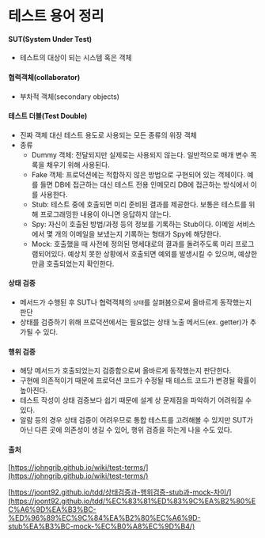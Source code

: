 # 테스트 용어 정리

#### SUT(System Under Test)

* 테스트의 대상이 되는 시스템 혹은 객체

#### 협력객체(collaborator)

* 부차적 객체(secondary objects)

#### 테스트 더블(Test Double)

* 진짜 객체 대신 테스트 용도로 사용되는 모든 종류의 위장 객체
* 종류
  * Dummy 객체: 전달되지만 실제로는 사용되지 않는다. 일반적으로 매개 변수 목록을 채우기 위해 사용된다.
  * Fake 객체: 프로덕션에는 적합하지 않은 방법으로 구현되어 있는 객체이다. 예를 들면 DB에 접근하는 대신 테스트 전용 인메모리 DB에 접근하는 방식에서 이를 사용한다.
  * Stub: 테스트 중에 호출되면 미리 준비된 결과를 제공한다. 보통은 테스트를 위해 프로그래밍한 내용이 아니면 응답하지 않는다.
  * Spy: 자신이 호출된 방법/과정 등의 정보를 기록하는 Stub이다. 이메일 서비스에서 몇 개의 이메일을 보냈는지 기록하는 형태가 Spy에 해당한다.
  * Mock: 호출했을 때 사전에 정의된 명세대로의 결과를 돌려주도록 미리 프로그램되어있다. 예상치 못한 상황에서 호출되면 예외를 발생시킬 수 있으며, 예상한 만큼 호출되었는지 확인한다.

#### 상태 검증

* 메서드가 수행된 후 SUT나 협력객체의 `상태`를 살펴봄으로써 올바르게 동작했는지 판단
* 상태를 검증하기 위해 프로덕션에서는 필요없는 상태 노출 메서드(ex. getter)가 추가될 수 있다.

#### 행위 검증

* 해당 메서드가 호출되었는지 검증함으로써 올바르게 동작했는지 판단한다.
* 구현에 의존적이기 때문에 프로덕션 코드가 수정될 때 테스트 코드가 변경될 확률이 높아진다.
* 테스트 작성이 상태 검증보다 쉽기 때문에 설계 상 문제점을 파악하기 어려워질 수 있다.
* 알람 등의 경우 상태 검증이 어려우므로 통합 테스트를 고려해볼 수 있지만 SUT가 아닌 다른 곳에 의존성이 생길 수 있어, 행위 검증을 하는게 나을 수도 있다.

#### 출처

[https://johngrib.github.io/wiki/test-terms/](https://johngrib.github.io/wiki/test-terms/)

[https://joont92.github.io/tdd/상태검증과-행위검증-stub과-mock-차이/](https://joont92.github.io/tdd/%EC%83%81%ED%83%9C%EA%B2%80%EC%A6%9D%EA%B3%BC-%ED%96%89%EC%9C%84%EA%B2%80%EC%A6%9D-stub%EA%B3%BC-mock-%EC%B0%A8%EC%9D%B4/)
